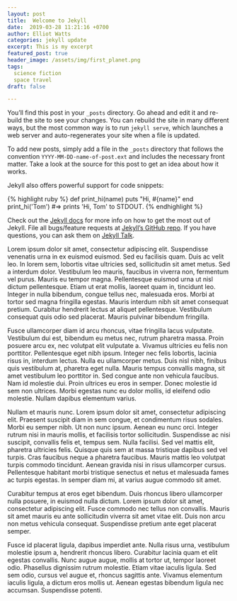 ```yaml
---
layout: post
title:  Welcome to Jekyll
date:  2019-03-28 11:21:16 +0700
author: Elliot Watts
categories: jekyll update
excerpt: This is my excerpt
featured_post: true
header_image: /assets/img/first_planet.png
tags:
  science fiction
  space travel
draft: false

---
```

You’ll find this post in your `_posts` directory. Go ahead and edit it and re-build the site to see your changes. You can rebuild the site in many different ways, but the most common way is to run `jekyll serve`, which launches a web server and auto-regenerates your site when a file is updated.

To add new posts, simply add a file in the `_posts` directory that follows the convention `YYYY-MM-DD-name-of-post.ext` and includes the necessary front matter. Take a look at the source for this post to get an idea about how it works.

Jekyll also offers powerful support for code snippets:

{% highlight ruby %}
def print_hi(name)
  puts "Hi, #{name}"
end
print_hi('Tom')
#=> prints 'Hi, Tom' to STDOUT.
{% endhighlight %}

Check out the [Jekyll docs][jekyll-docs] for more info on how to get the most out of Jekyll. File all bugs/feature requests at [Jekyll’s GitHub repo][jekyll-gh]. If you have questions, you can ask them on [Jekyll Talk][jekyll-talk].

[jekyll-docs]: https://jekyllrb.com/docs/home
[jekyll-gh]:   https://github.com/jekyll/jekyll
[jekyll-talk]: https://talk.jekyllrb.com/

Lorem ipsum dolor sit amet, consectetur adipiscing elit. Suspendisse venenatis urna in ex euismod euismod. Sed eu facilisis quam. Duis ac velit leo. In lorem sem, lobortis vitae ultricies sed, sollicitudin sit amet metus. Sed a interdum dolor. Vestibulum leo mauris, faucibus in viverra non, fermentum vel purus. Mauris eu tempor magna. Pellentesque euismod urna ut nisl dictum pellentesque. Etiam ut erat mollis, laoreet quam in, tincidunt leo. Integer in nulla bibendum, congue tellus nec, malesuada eros. Morbi at tortor sed magna fringilla egestas. Mauris interdum nibh sit amet consequat pretium. Curabitur hendrerit lectus at aliquet pellentesque. Vestibulum consequat quis odio sed placerat. Mauris pulvinar bibendum fringilla.

Fusce ullamcorper diam id arcu rhoncus, vitae fringilla lacus vulputate. Vestibulum dui est, bibendum eu metus nec, rutrum pharetra massa. Proin posuere arcu ex, nec volutpat elit vulputate a. Vivamus ultricies eu felis non porttitor. Pellentesque eget nibh ipsum. Integer nec felis lobortis, lacinia risus in, interdum lectus. Nulla eu ullamcorper metus. Duis nisl nibh, finibus quis vestibulum at, pharetra eget nulla. Mauris tempus convallis magna, sit amet vestibulum leo porttitor in. Sed congue ante non vehicula faucibus. Nam id molestie dui. Proin ultrices eu eros in semper. Donec molestie id sem non ultrices. Morbi egestas nunc eu dolor mollis, id eleifend odio molestie. Nullam dapibus elementum varius.

Nullam et mauris nunc. Lorem ipsum dolor sit amet, consectetur adipiscing elit. Praesent suscipit diam in sem congue, et condimentum risus sodales. Morbi eu semper nibh. Ut non nunc ipsum. Aenean eu nunc orci. Integer rutrum nisi in mauris mollis, et facilisis tortor sollicitudin. Suspendisse ac nisi suscipit, convallis felis et, tempus sem. Nulla facilisi. Sed vel mattis elit, pharetra ultricies felis. Quisque quis sem at massa tristique dapibus sed vel turpis. Cras faucibus neque a pharetra faucibus. Mauris mattis leo volutpat turpis commodo tincidunt. Aenean gravida nisi in risus ullamcorper cursus. Pellentesque habitant morbi tristique senectus et netus et malesuada fames ac turpis egestas. In semper diam mi, at varius augue commodo sit amet.

Curabitur tempus at eros eget bibendum. Duis rhoncus libero ullamcorper nulla posuere, in euismod nulla dictum. Lorem ipsum dolor sit amet, consectetur adipiscing elit. Fusce commodo nec tellus non convallis. Mauris sit amet mauris eu ante sollicitudin viverra sit amet vitae elit. Duis non arcu non metus vehicula consequat. Suspendisse pretium ante eget placerat semper.

Fusce id placerat ligula, dapibus imperdiet ante. Nulla risus urna, vestibulum molestie ipsum a, hendrerit rhoncus libero. Curabitur lacinia quam et elit egestas convallis. Nunc augue augue, mollis at tortor ut, tempor laoreet odio. Phasellus dignissim rutrum molestie. Etiam vitae iaculis ligula. Sed sem odio, cursus vel augue et, rhoncus sagittis ante. Vivamus elementum iaculis ligula, a dictum eros mollis ut. Aenean egestas bibendum ligula nec accumsan. Suspendisse potenti.